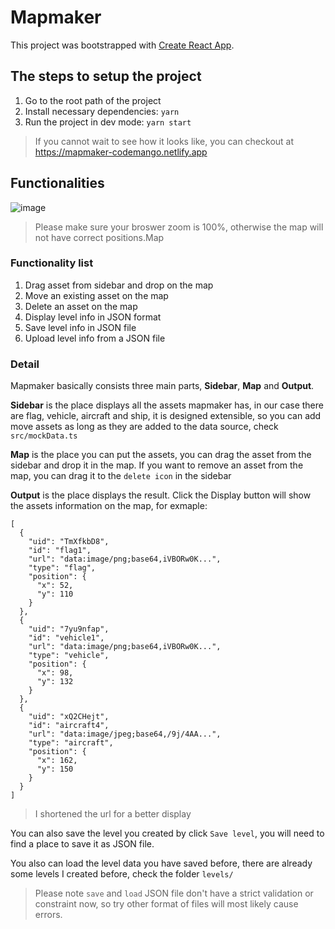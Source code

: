 # Mapmaker

This project was bootstrapped with [Create React App](https://github.com/facebook/create-react-app).

## The steps to setup the project
  1. Go to the root path of the project
  2. Install necessary dependencies: `yarn`
  3. Run the project in dev mode: `yarn start`

> If you cannot wait to see how it looks like, you can checkout at https://mapmaker-codemango.netlify.app

## Functionalities
![image](https://user-images.githubusercontent.com/4600839/116824787-4b2ddc80-ab8c-11eb-874b-090f54b45171.png)

> Please make sure your broswer zoom is 100%, otherwise the map will not have correct positions.Map

### Functionality list

1. Drag asset from sidebar and drop on the map
2. Move an existing asset on the map
3. Delete an asset on the map
4. Display level info in JSON format
5. Save level info in JSON file
6. Upload level info from a JSON file

### Detail

Mapmaker basically consists three main parts, **Sidebar**, **Map** and **Output**.

**Sidebar** is the place displays all the assets mapmaker has, in our case there are flag, vehicle, aircraft and ship, it is designed extensible, so you can add move assets as long as they are added to the data source, check `src/mockData.ts`

**Map** is the place you can put the assets, you can drag the asset from the sidebar and drop it in the map. If you want to remove an asset from the map, you can drag it to the `delete icon` in the sidebar

**Output** is the place displays the result. Click the Display button will show the assets information on the map, for exmaple:
```
[
  {
    "uid": "TmXfkbD8",
    "id": "flag1",
    "url": "data:image/png;base64,iVBORw0K...",
    "type": "flag",
    "position": {
      "x": 52,
      "y": 110
    }
  },
  {
    "uid": "7yu9nfap",
    "id": "vehicle1",
    "url": "data:image/png;base64,iVBORw0K...",
    "type": "vehicle",
    "position": {
      "x": 98,
      "y": 132
    }
  },
  {
    "uid": "xQ2CHejt",
    "id": "aircraft4",
    "url": "data:image/jpeg;base64,/9j/4AA...",
    "type": "aircraft",
    "position": {
      "x": 162,
      "y": 150
    }
  }
]
```

> I shortened the url for a better display


You can also save the level you created by click `Save level`, you will need to find a place to save it as JSON file.

You also can load the level data you have saved before, there are already some levels I created before, check the folder `levels/`

> Please note `save` and `load` JSON file don't have a strict validation or constraint now, so try other format of files will most likely cause errors.